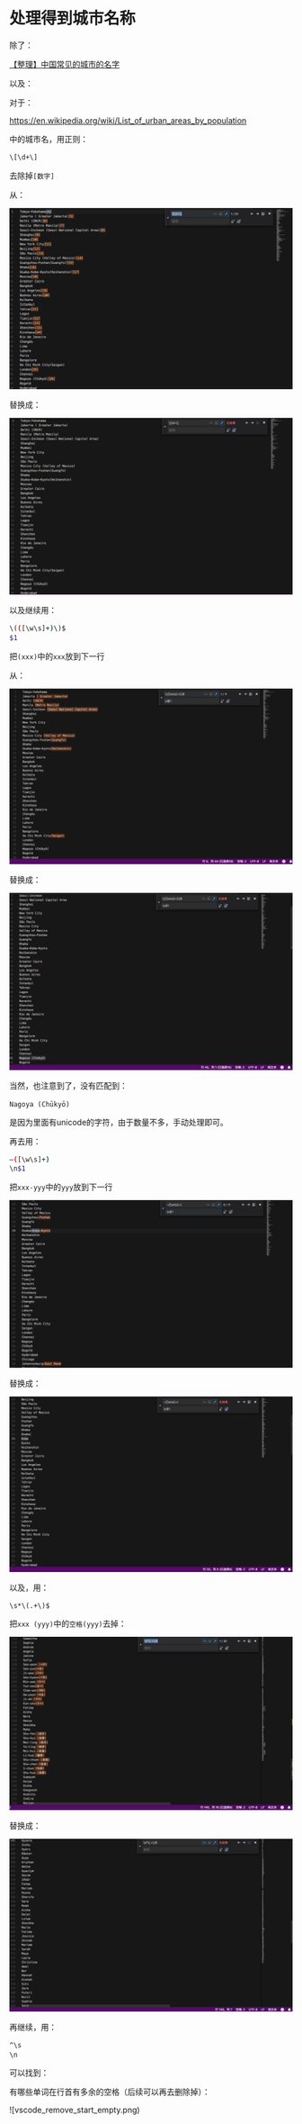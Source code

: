 # 处理得到城市名称

除了：

[【整理】中国常见的城市的名字](https://www.crifan.com/china_common_city_name/)

以及：

对于：

https://en.wikipedia.org/wiki/List_of_urban_areas_by_population

中的城市名，用正则：

```bash
\[\d+\]

```

去除掉`[数字]`

从：

![vscode_remove_city_num_before](../../../assets/img/vscode_remove_city_num_before.png)

替换成：

![vscode_remove_city_num_after](../../../assets/img/vscode_remove_city_num_after.png)

以及继续用：

```bash
\(([\w\s]+)\)$
$1
```

把`(xxx)`中的`xxx`放到下一行

从：

![vscode_bracket_next_line_before](../../../assets/img/vscode_bracket_next_line_before.png)

替换成：

![vscode_bracket_next_line_after](../../../assets/img/vscode_bracket_next_line_after.png)

当然，也注意到了，没有匹配到：

`Nagoya (Chūkyō)`

是因为里面有unicode的字符，由于数量不多，手动处理即可。

再去用：

```bash
–([\w\s]+)
\n$1
```

把`xxx-yyy`中的`yyy`放到下一行

![vscode_hyphen_next_line_before](../../../assets/img/vscode_hyphen_next_line_before.png)

替换成：

![vscode_hyphen_next_line_after](../../../assets/img/vscode_hyphen_next_line_after.png)

以及，用：

```bash
\s*\(.+\)$

```

把`xxx (yyy)`中的`空格(yyy)`去掉：

![vscode_remove_inside_bracket_before](../../../assets/img/vscode_remove_inside_bracket_before.png)

替换成：

![vscode_remove_inside_bracket_after](../../../assets/img/vscode_remove_inside_bracket_after.png)

再继续，用：

```bash
^\s
\n
```

可以找到：

有哪些单词在行首有多余的空格（后续可以再去删除掉）：

![vscode_remove_start_empty.png)
